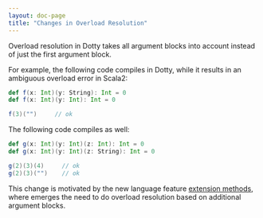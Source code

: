 ```yaml
---
layout: doc-page
title: "Changes in Overload Resolution"
---
```


Overload resolution in Dotty takes all argument blocks into account instead of
just the first argument block.

For example, the following code compiles in Dotty, while it results in an
ambiguous overload error in Scala2:

```Scala
def f(x: Int)(y: String): Int = 0
def f(x: Int)(y: Int): Int = 0

f(3)("")     // ok
```

The following code compiles as well:

```Scala
def g(x: Int)(y: Int)(z: Int): Int = 0
def g(x: Int)(y: Int)(z: String): Int = 0

g(2)(3)(4)     // ok
g(2)(3)("")    // ok
```

This change is motivated by the new language feature [extension
methods](../contextual/extension-methods.html), where emerges the need to do
overload resolution based on additional argument blocks.
